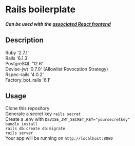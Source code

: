# Rails boilerplate

##### Can be used with the [associated React frontend](https://github.com/cha-fa/react_boilerplate)

## Description
Ruby '2.7.1'  
Rails '6.1.3'  
PostgreSQL '12.6'  
Devise-jwt '0.7.0' (Allowlist Revocation Strategy)  
Rspec-rails '4.0.2'  
Factory_bot_rails '6.1'  


## Usage

Clone this repository  
Generate a secret key `rails secret`  
Create a .env with `DEVISE_JWT_SECRET_KEY="yoursecretkey"`    
`bundle install`  
`rails db:create db:migrate`  
`rails server`  
Your app will be running on `http://localhost:8080`  

